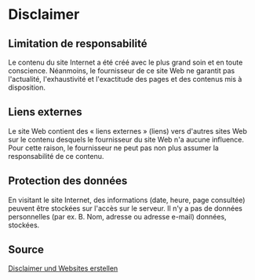 Disclaimer
==========

## Limitation de responsabilité

Le contenu du site Internet a été créé avec le plus grand soin et en toute conscience. Néanmoins, le fournisseur de ce site Web ne garantit pas l'actualité, l'exhaustivité et l'exactitude des pages et des contenus mis à disposition.

## Liens externes

Le site Web contient des « liens externes » (liens) vers d'autres sites Web sur le contenu desquels le fournisseur du site Web n'a aucune influence. Pour cette raison, le fournisseur ne peut pas non plus assumer la responsabilité de ce contenu.

## Protection des données

En visitant le site Internet, des informations (date, heure, page consultée) peuvent être stockées sur l'accès sur le serveur. Il n'y a pas de données personnelles (par ex. B. Nom, adresse ou adresse e-mail) données, stockées.

## Source

[Disclaimer und Websites erstellen](http://www.mustervorlage.net/homepage-kostenlos)